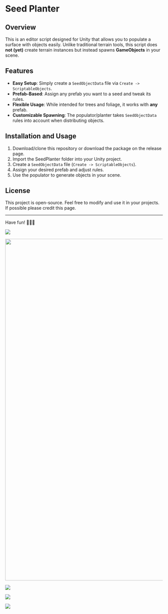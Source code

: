 # Seed Planter

## Overview

This is an editor script designed for Unity that allows you to populate a surface with objects easily. Unlike traditional terrain tools, this script does **not (yet)** create terrain instances but instead spawns **GameObjects** in your scene.

## Features

- **Easy Setup**: Simply create a `SeedObjectData` file via `Create -> ScriptableObjects`.
- **Prefab-Based**: Assign any prefab you want to a seed and tweak its rules.
- **Flexible Usage**: While intended for trees and foliage, it works with **any** prefab.
- **Customizable Spawning**: The populator/planter takes `SeedObjectData` rules into account when distributing objects.

## Installation and Usage

1. Download/clone this repository or download the package on the release page.
2. Import the SeedPlanter folder into your Unity project.
3. Create a `SeedObjectData` file (`Create -> ScriptableObjects`).
4. Assign your desired prefab and adjust rules.
5. Use the populator to generate objects in your scene.


## License

This project is open-source. Feel free to modify and use it in your projects. If possible please credit this page.

---

Have fun! 🌲🌿🏡

![](https://github.com/MarkDuisters/SeedPlanter/blob/main/images/create%20seed.gif)

<img src="https://github.com/MarkDuisters/SeedPlanter/blob/main/images/place%20planter.gif" width="512" height="1090">

![](https://github.com/MarkDuisters/SeedPlanter/blob/main/images/plant%20trees.gif)

![](https://github.com/MarkDuisters/SeedPlanter/blob/main/images/plant%20trees2.gif)

![](https://github.com/MarkDuisters/SeedPlanter/blob/main/images/plant%20trees3.gif)
